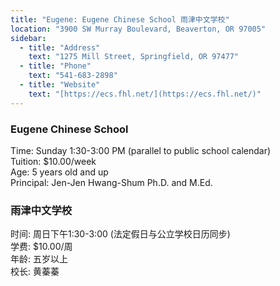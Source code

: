 ```yaml
---
title: "Eugene: Eugene Chinese School 雨津中文学校"
location: "3900 SW Murray Boulevard, Beaverton, OR 97005"
sidebar:
  - title: "Address"
    text: "1275 Mill Street, Springfield, OR 97477"
  - title: "Phone"
    text: "541-683-2898"
  - title: "Website"
    text: "[https://ecs.fhl.net/](https://ecs.fhl.net/)"
---
```


### Eugene Chinese School

Time: Sunday 1:30-3:00 PM (parallel to public school calendar)  
Tuition: $10.00/week  
Age: 5 years old and up  
Principal: Jen-Jen Hwang-Shum Ph.D. and M.Ed.  

### 雨津中文学校

时间: 周日下午1:30-3:00 (法定假日与公立学校日历同步)  
学费: $10.00/周  
年龄: 五岁以上  
校长: 黄蓁蓁  
